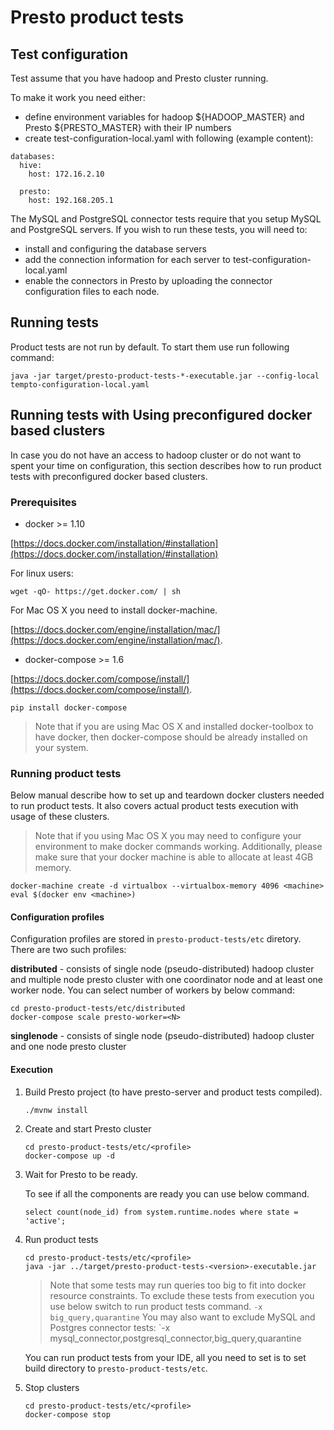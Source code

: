 # Presto product tests

## Test configuration

Test assume that you have hadoop and Presto cluster running. 

To make it work you need either:
 - define environment variables for hadoop ${HADOOP_MASTER} and Presto ${PRESTO_MASTER} with their IP numbers
 - create test-configuration-local.yaml with following (example content):

```
databases:
  hive:
    host: 172.16.2.10

  presto:
    host: 192.168.205.1
```

The MySQL and PostgreSQL connector tests require that you setup MySQL and PostgreSQL servers.  If you
wish to run these tests, you will need to:
 - install and configuring the database servers
 - add the connection information for each server to test-configuration-local.yaml
 - enable the connectors in Presto by uploading the connector configuration files to each node.

## Running tests

Product tests are not run by default. To start them use run following command:

```
java -jar target/presto-product-tests-*-executable.jar --config-local tempto-configuration-local.yaml
```

## Running tests with Using preconfigured docker based clusters

In case you do not have an access to hadoop cluster or do not want to spent your time on configuration, this section
describes how to run product tests with preconfigured docker based clusters.

### Prerequisites

* docker >= 1.10

[https://docs.docker.com/installation/#installation](https://docs.docker.com/installation/#installation)

For linux users:
```
wget -qO- https://get.docker.com/ | sh
```

For Mac OS X you need to install docker-machine.

[https://docs.docker.com/engine/installation/mac/](https://docs.docker.com/engine/installation/mac/).

* docker-compose >= 1.6

[https://docs.docker.com/compose/install/](https://docs.docker.com/compose/install/).

```
pip install docker-compose
```

> Note that if you are using Mac OS X and installed docker-toolbox to have docker, 
> then docker-compose should be already installed on your system.

### Running product tests

Below manual describe how to set up and teardown docker clusters needed to run product tests.
It also covers actual product tests execution with usage of these clusters.

> Note that if you using Mac OS X you may need to configure your environment to make docker commands working. 
> Additionally, please make sure that your docker machine is able to allocate at least 4GB memory.

```
docker-machine create -d virtualbox --virtualbox-memory 4096 <machine>
eval $(docker env <machine>)
```

#### Configuration profiles

Configuration profiles are stored in `presto-product-tests/etc` diretory. There are two such profiles:

**distributed** - consists of single node (pseudo-distributed) hadoop cluster and multiple node presto cluster
 with one coordinator node and at least one worker node. You can select number of workers by below command:

    cd presto-product-tests/etc/distributed
    docker-compose scale presto-worker=<N>

**singlenode** - consists of single node (pseudo-distributed) hadoop cluster and one node presto cluster

#### Execution

1. Build Presto project (to have presto-server and product tests compiled).

    ```
    ./mvnw install
    ```

2. Create and start Presto cluster

    ```
    cd presto-product-tests/etc/<profile>
    docker-compose up -d
    ```

3. Wait for Presto to be ready.

    To see if all the components are ready you can use below command.

    ```
    select count(node_id) from system.runtime.nodes where state = 'active';
    ```

4. Run product tests

    ```
    cd presto-product-tests/etc/<profile>
    java -jar ../target/presto-product-tests-<version>-executable.jar 
    ```

    > Note that some tests may run queries too big to fit into docker resource constraints.
    > To exclude these tests from execution you use below switch to run product tests command.
    > `-x big_query,quarantine`
    > You may also want to exclude MySQL and Postgres connector tests:
    > `-x mysql_connector,postgresql_connector,big_query,quarantine

    You can run product tests from your IDE, all you need to set is to set build directory to ```presto-product-tests/etc```.

5. Stop clusters

    ```
    cd presto-product-tests/etc/<profile>
    docker-compose stop
    ```
